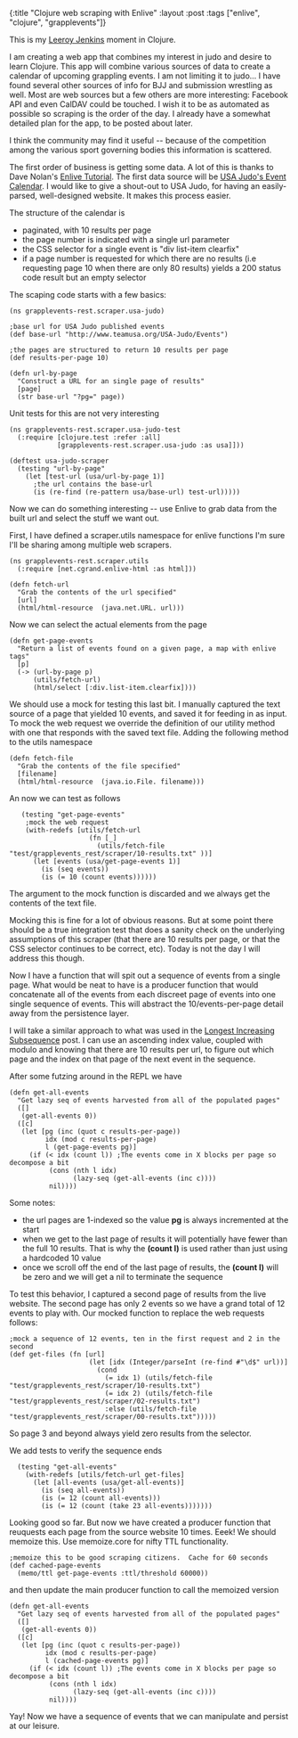 {:title "Clojure web scraping with Enlive"
 :layout :post
 :tags  ["enlive", "clojure", "grapplevents"]}

This is my [Leeroy Jenkins](http://youtu.be/hooKVstzbz0?t=1m22s) moment in Clojure.

I am creating a web app that combines my interest in judo and desire to learn Clojure.  This app will combine various sources of
data to create a calendar of upcoming grappling events.  I am not limiting it to judo... I have found several other sources of
info for BJJ and submission wrestling as well. Most are web sources but a few others are more interesting: Facebook API and even
CalDAV could be touched. I wish it to be as automated as possible so scraping is the order of the day. I already have a somewhat
detailed plan for the app, to be posted about later.

I think the community may find it useful -- because of the competition among the various sport governing bodies this information is scattered.

The first order of business is getting some data. A lot of this is thanks to Dave Nolan's [Enlive Tutorial](https://github.com/swannodette/enlive-tutorial/).
The first data source will be [USA Judo's Event Calendar](http://www.teamusa.org/USA-Judo/Events).  I would like to give a shout-out to USA Judo, for
having an easily-parsed, well-designed website.  It makes this process easier.

The structure of the calendar is
* paginated, with 10 results per page
* the page number is indicated with a single url parameter
* the CSS selector for a single event is "div list-item clearfix"
* if a page number is requested for which there are no results (i.e requesting page 10 when there are only 80 results)
   yields a 200 status code result but an empty selector

The scaping code starts with a few basics:
```
(ns grapplevents-rest.scraper.usa-judo)

;base url for USA Judo published events
(def base-url "http://www.teamusa.org/USA-Judo/Events")

;the pages are structured to return 10 results per page
(def results-per-page 10)

(defn url-by-page
  "Construct a URL for an single page of results"
  [page]
  (str base-url "?pg=" page))
```
Unit tests for this are not very interesting
```
(ns grapplevents-rest.scraper.usa-judo-test
  (:require [clojure.test :refer :all]
            [grapplevents-rest.scraper.usa-judo :as usa]]))

(deftest usa-judo-scraper
  (testing "url-by-page"
    (let [test-url (usa/url-by-page 1)]
      ;the url contains the base-url
      (is (re-find (re-pattern usa/base-url) test-url)))))
```
Now we can do something interesting -- use Enlive to grab data from the built url and select the stuff we want out.

First, I have defined a scraper.utils namespace for enlive functions I'm sure I'll be sharing among multiple web scrapers.
```
(ns grapplevents-rest.scraper.utils
  (:require [net.cgrand.enlive-html :as html]))

(defn fetch-url
  "Grab the contents of the url specified"
  [url]
  (html/html-resource  (java.net.URL. url)))
```
Now we can select the actual elements from the page

```
(defn get-page-events
  "Return a list of events found on a given page, a map with enlive tags"
  [p]
  (-> (url-by-page p)
      (utils/fetch-url)
      (html/select [:div.list-item.clearfix])))
```
We should use a mock for testing this last bit.  I manually captured the text source of a page that yielded 10 events, and saved it 
for feeding in as input.  To mock the web request we override the definition of our utility method with one that responds with the 
saved text file.  Adding the following method to the utils namespace
```
(defn fetch-file
  "Grab the contents of the file specified"
  [filename]
  (html/html-resource  (java.io.File. filename)))
```
An now we can test as follows

```
   (testing "get-page-events"
    ;mock the web request
    (with-redefs [utils/fetch-url
                    (fn [_]
                      (utils/fetch-file "test/grapplevents_rest/scraper/10-results.txt" ))]
      (let [events (usa/get-page-events 1)]
        (is (seq events))
        (is (= 10 (count events))))))
```
The argument to the mock function is discarded and we always get the contents of the text file.

Mocking this is fine for a lot of obvious reasons. But at some point there should be a true integration test that does a sanity check on the underlying
assumptions of this scraper (that there are 10 results per page, or that the CSS selector continues to be correct, etc).  Today is not the day I will 
address this though.

Now I have a function that will spit out a sequence of events from a single page.  What would be neat to have is a producer function that would concatenate 
all of the events from each discreet page of events into one single sequence of events.  This will abstract the 10/events-per-page detail away
from the persistence layer.

I will take a similar approach to what was used in the [Longest Increasing Subsequence](/posts/2015-03-01-Fifty-four.html) post. I can use an ascending index
value, coupled with modulo and knowing that there are 10 results per url, to figure out which page and the index on that page of the next event in the 
sequence.

After some futzing around in the REPL we have
```
(defn get-all-events
  "Get lazy seq of events harvested from all of the populated pages"
  ([]
   (get-all-events 0))
  ([c]
   (let [pg (inc (quot c results-per-page))
         idx (mod c results-per-page)
         l (get-page-events pg)]
     (if (< idx (count l)) ;The events come in X blocks per page so decompose a bit
          (cons (nth l idx)
                (lazy-seq (get-all-events (inc c))))
          nil))))
```
Some notes:
* the url pages are 1-indexed so the value __pg__ is always incremented at the start
* when we get to the last page of results it will potentially have fewer than the full 10 results.  That is why 
  the __(count l)__  is used rather than just using a hardcoded 10 value
* once we scroll off the end of the last page of results, the __(count l)__ will be zero and we will get a nil
  to terminate the sequence

To test this behavior, I captured a second page of results from the live website.  The second page has only 2 events
so we have a grand total of 12 events to play with.  Our mocked function to replace the web requests follows:
```
;mock a sequence of 12 events, ten in the first request and 2 in the second
(def get-files (fn [url]
                    (let [idx (Integer/parseInt (re-find #"\d$" url))]
                      (cond
                        (= idx 1) (utils/fetch-file "test/grapplevents_rest/scraper/10-results.txt")
                        (= idx 2) (utils/fetch-file "test/grapplevents_rest/scraper/02-results.txt")
                        :else (utils/fetch-file "test/grapplevents_rest/scraper/00-results.txt")))))
```
So page 3 and beyond always yield zero results from the selector.

We add tests to verify the sequence ends
```
  (testing "get-all-events"
    (with-redefs [utils/fetch-url get-files]
      (let [all-events (usa/get-all-events)]
        (is (seq all-events))
        (is (= 12 (count all-events)))
        (is (= 12 (count (take 23 all-events)))))))
```

Looking good so far.  But now we have created a producer function that reuquests each page from the source website 10 times.  Eeek! We should
memoize this.  Use memoize.core for nifty TTL functionality.
```
;memoize this to be good scraping citizens.  Cache for 60 seconds
(def cached-page-events
  (memo/ttl get-page-events :ttl/threshold 60000))
```
and then update the main producer function to call the memoized version
```
(defn get-all-events
  "Get lazy seq of events harvested from all of the populated pages"
  ([]
   (get-all-events 0))
  ([c]
   (let [pg (inc (quot c results-per-page))
         idx (mod c results-per-page)
         l (cached-page-events pg)]
     (if (< idx (count l)) ;The events come in X blocks per page so decompose a bit
          (cons (nth l idx)
                (lazy-seq (get-all-events (inc c))))
          nil))))
```

Yay!  Now we have a sequence of events that we can manipulate and persist at our leisure.
